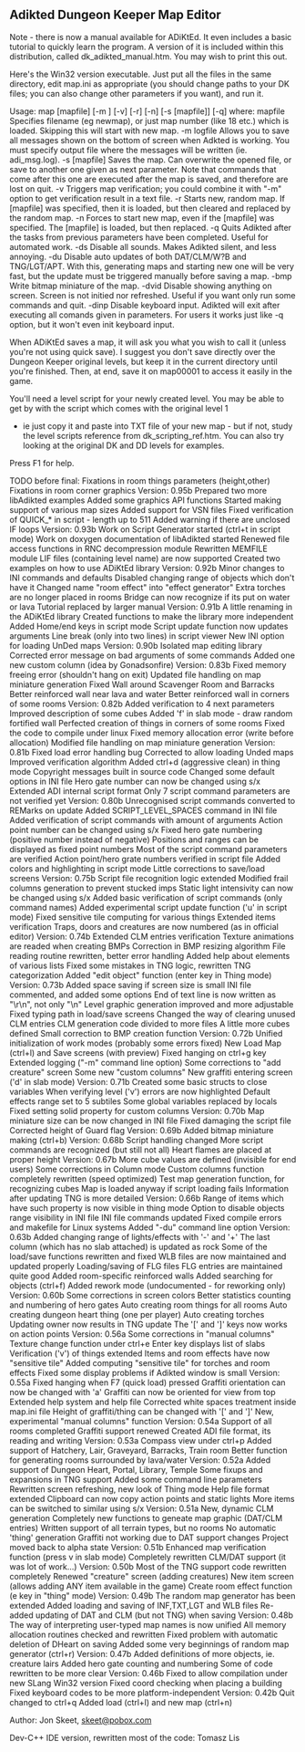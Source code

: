 Adikted Dungeon Keeper Map Editor
------------------------------

Note - there is now a manual available for ADiKtEd.
It even includes a basic tutorial to quickly learn the program.
A version of it is included within this distribution,
called dk_adikted_manual.htm. You may wish to print this out.

Here's the Win32 version executable. Just put all the
files in the same directory, edit map.ini as appropriate (you should
change paths to your DK files; you can also change other parameters
if you want), and run it.

Usage: map [mapfile] [-m <logfile>] [-v] [-r] [-n] [-s [mapfile]] [-q]
where:
  mapfile  Specifies filename (eg newmap), or just map number
          (like 18 etc.) which is loaded. Skipping this will start
          with new map.
  -m logfile  Allows you to save all messages shown on the bottom
          of screen when Adkted is working. You must specify output
          file where the messages will be written (ie. adi_msg.log).
  -s [mapfile]  Saves the map. Can overwrite the opened file, or save
          to another one given as next parameter. Note that commands
          that come after this one are executed after the map is saved,
          and therefore are lost on quit.
  -v  Triggers map verification; you could combine it with "-m" option
          to get verification result in a text file.
  -r  Starts new, random map. If [mapfile] was specified, then
          it is loaded, but then cleared and replaced by the
          random map.
  -n  Forces to start new map, even if the [mapfile] was specified.
          The [mapfile] is loaded, but then replaced.
  -q  Quits Adikted after the tasks from previous parameters have been
          completed. Useful for automated work.
  -ds  Disable all sounds. Makes Adikted silent, and less annoying.
  -du  Disable auto updates of both DAT/CLM/W?B and TNG/LGT/APT.
          With this, generating maps and starting new one will be very
          fast, but the update must be triggered manually before
          saving a map.
  -bmp  Write bitmap miniature of the map.
  -dvid  Disable showing anything on screen. Screen is not initied
         nor refreshed. Useful if you want only run some commands
         and quit.
  -dinp  Disable keyboard input. Adikted will exit after executing
          all comands given in parameters. For users it works just
          like -q option, but it won't even init keyboard input.

When ADiKtEd saves a map, it will ask you what you wish to call it
(unless you're not using quick save). I suggest you don't save
directly over the Dungeon Keeper original levels, but keep it
in the current directory until you're finished.
Then, at end, save it on map00001 to access it easily in the game.

You'll need a level script for your newly created level. You may be
able to get by with the script which comes with the original level 1
- ie just copy it and paste into TXT file of your new map - but
if not, study the level scripts reference from dk_scripting_ref.htm.
You can also try looking at the original DK and DD levels for examples.

Press F1 for help.

TODO before final:
 Fixations in room things parameters (height,other)
 Fixations in room corner graphics
Version: 0.95b
 Prepared two more libAdikted examples
 Added some graphics API functions
 Started making support of various map sizes
 Added support for VSN files
 Fixed verification of QUICK_* in script - length up to 511
 Added warning if there are unclosed IF loops
Version: 0.93b
 Work on Script Generator started (ctrl+t in script mode)
 Work on doxygen documentation of libAdikted started
 Renewed file access functions in RNC decompression module
 Rewritten MEMFILE module
 LIF files (containing level name) are now supported
 Created two examples on how to use ADiKtEd library
Version: 0.92b
 Minor changes to INI commands and defaults
 Disabled changing range of objects which don't have it
 Changed name "room effect" into "effect generator"
 Extra torches are no longer placed in rooms
 Bridge can now recognize if its put on water or lava
 Tutorial replaced by larger manual
Version: 0.91b
 A little renaming in the ADiKtEd library
 Created functions to make the library more independent
 Added Home/end keys in script mode
 Script update function now updates arguments
 Line break (only into two lines) in script viewer
 New INI option for loading UnDed maps
Version: 0.90b
 Isolated map editing library
 Corrected error message on bad arguments of some commands
 Added one new custom column (idea by Gonadsonfire)
Version: 0.83b
 Fixed memory freeing error (shouldn't hang on exit)
 Updated file handling on map miniature generation
 Fixed Wall around Scavenger Room and Barracks
 Better reinforced wall near lava and water
 Better reinforced wall in corners of some rooms
Version: 0.82b
 Added verification to 4 next parameters
 Improved description of some cubes
 Added 'f' in slab mode - draw random fortified wall
 Perfected creation of things in corners of some rooms
 Fixed the code to compile under linux
 Fixed memory allocation error (write before allocation)
 Modified file handling on map miniature generation
Version: 0.81b
 Fixed load error handling bug
 Corrected to allow loading Unded maps
 Improved verification algorithm
 Added ctrl+d (aggressive clean) in thing mode
 Copyright messages built in source code
 Changed some default options in INI file
 Hero gate number can now be changed using s/x
 Extended ADI internal script format
 Only 7 script command parameters are not verified yet
Version: 0.80b
 Unrecognised script commands converted to REMarks on update
 Added SCRIPT_LEVEL_SPACES command in INI file
 Added verification of script commands with amount of arguments
 Action point number can be changed using s/x
 Fixed hero gate numbering (positive number instead of negative)
 Positions and ranges can be displayed as fixed point numbers
 Most of the script command parameters are verified
 Action point/hero grate numbers verified in script file
 Added colors and highlighting in script mode
 Little corrections to save/load screens
Version: 0.75b
 Script file recognition logic extended
 Modified frail columns generation to prevent stucked imps
 Static light intensivity can now be changed using s/x
 Added basic verification of script commands (only command names)
 Added experimental script update function ('u' in script mode)
 Fixed sensitive tile computing for various things
 Extended items verification
 Traps, doors and creatures are now numbered (as in official editor)
Version: 0.74b
 Extended CLM entries verification
 Texture animations are readed when creating BMPs
 Correction in BMP resizing algorithm
 File reading routine rewritten, better error handling
 Added help about elements of various lists
 Fixed some mistakes in TNG logic, rewritten TNG categorization
 Added "edit object" function (enter key in Thing mode)
Version: 0.73b
 Added space saving if screen size is small
 INI file commented, and added some options
 End of text line is now written as "\r\n", not only "\n"
 Level graphic generation improved and more adjustable
 Fixed typing path in load/save screens
 Changed the way of clearing unused CLM entries
 CLM generation code divided to more files
 A little more cubes defined
 Small correction to BMP creation function
Version: 0.72b
 Unified initialization of work modes (probably some errors fixed)
 New Load Map (ctrl+l) and Save screens (with preview)
 Fixed hanging on ctrl+g key
 Extended logging ("-m" command line option)
 Some corrections to "add creature" screen
 Some new "custom columns"
 New graffiti entering screen ('d' in slab mode)
Version: 0.71b
 Created some basic structs to close variables
 When verifying level ('v') errors are now highlighted
 Default effects range set to 5 subtiles
 Some global variables replaced by locals
 Fixed setting solid property for custom columns
Version: 0.70b
 Map miniature size can be now changed in INI file
 Fixed damaging the script file
 Corrected height of Guard flag
Version: 0.69b
 Added bitmap miniature making (ctrl+b)
Version: 0.68b
 Script handling changed
 More script commands are recognized (but still not all)
 Heart flames are placed at proper height
Version: 0.67b
 More cube values are defined (invisible for end users)
 Some corrections in Column mode
 Custom columns function completely rewritten (speed optimized)
 Test map generation function, for recognizing cubes
 Map is loaded anyway if script loading fails
 Information after updating TNG is more detailed
Version: 0.66b
 Range of items which have such property is now visible in thing mode
 Option to disable objects range visibility in INI file
 INI file commands updated
 Fixed compile errors and makefile for Linux systems
 Added "-du" command line option
Version: 0.63b
 Added changing range of lights/effects with '-' and '+'
 The last column (which has no slab attached) is updated as rock
 Some of the load/save functions rewritten and fixed
 WLB files are now maintained and updated properly
 Loading/saving of FLG files
 FLG entries are maintained quite good
 Added room-specific reinforced walls
 Added searching for objects (ctrl+f)
 Added rework mode (undocumented - for reworking only)
Version: 0.60b
 Some corrections in screen colors
 Better statistics counting and numbering of hero gates
 Auto creating room things for all rooms
 Auto creating dungeon heart thing (one per player)
 Auto creating torches
 Updating owner now results in TNG update
 The '[' and ']' keys now works on action points
Version: 0.56a
 Some corrections in "manual columns"
 Texture change function under ctrl+e
 Enter key displays list of slabs
 Verification ('v') of things extended
 Items and room effects have now "sensitive tile"
 Added computing "sensitive tile" for torches and room effects
 Fixed some display problems if Adikted window is small
Version: 0.55a
 Fixed hanging when F7 (quick load) pressed
 Graffiti orientation can now be changed with 'a'
 Graffiti can now be oriented for view from top
 Extended help system and help file
 Corrected white spaces treatment inside map.ini file
 Height of graffiti/thing can be changed with '[' and ']'
 New, experimental "manual columns" function
Version: 0.54a
 Support of all rooms completed
 Graffiti support renewed
 Created ADI file format, its reading and writing
Version: 0.53a
 Compass view under ctrl+p
 Added support of Hatchery, Lair, Graveyard, Barracks, Train room
 Better function for generating rooms surrounded by lava/water
Version: 0.52a
 Added support of Dungeon Heart, Portal, Library, Temple
 Some fixups and expansions in TNG support
 Added some command line parameters
 Rewritten screen refreshing, new look of Thing mode
 Help file format extended
 Clipboard can now copy action points and static lights
 More items can be switched to similar using s/x
Version: 0.51a
 New, dynamic CLM generation
 Completely new functions to geneate map graphic (DAT/CLM entries)
 Written support of all terrain types, but no rooms
 No automatic 'thing' generation
 Graffiti not working due to DAT support changes
 Project moved back to alpha state
Version: 0.51b
 Enhanced map verification function (press v in slab mode)
 Completely rewritten CLM/DAT support (it was lot of work...)
Version: 0.50b
 Most of the TNG support code rewritten completely
 Renewed "creature" screen (adding creatures)
 New item screen (allows adding ANY item available in the game)
 Create room effect function (e key in "thing" mode)
Version: 0.49b
 The random map generator has been extended
 Added loading and saving of INF,TXT,LGT and WLB files
 Re-added updating of DAT and CLM (but not TNG) when saving
Version: 0.48b
 The way of interpreting user-typed map names is now unified
 All memory allocation routines checked and rewritten
 Fixed problem with automatic deletion of DHeart on saving
 Added some very beginnings of random map generator (ctrl+r)
Version: 0.47b
 Added definitions of more objects, ie. creature lairs
 Added hero gate counting and numbering
 Some of code rewritten to be more clear
Version: 0.46b
 Fixed to allow compilation under new SLang
 Win32 version
 Fixed coord checking when placing a building
 Fixed keyboard codes to be more platform-independent
Version: 0.42b
 Quit changed to ctrl+q
 Added load (ctrl+l) and new map (ctrl+n)

Author:
 Jon Skeet, skeet@pobox.com

Dev-C++ IDE version,
rewritten most of the code:
 Tomasz Lis
